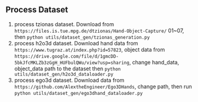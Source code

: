 ## Process Dataset

1. process tzionas dataset. Download from `https://files.is.tue.mpg.de/dtzionas/Hand-Object-Capture/` 01~07, then 
`python utils/dataset_gen/tzionas_generation.py`
2. process h2o3d dataset. Download hand data from `https://www.tugraz.at/index.php?id=57823`, object data from
`https://drive.google.com/file/d/1gmcDD-5bkJfcMKLZb3zGgH_HUFbulQWu/view?usp=sharing`, change hand_data, object_data path to the dataset
then `python utils/dataset_gen/h2o3d_dataloader.py`
3. process ego3d dataset. Download data from `https://github.com/AlextheEngineer/Ego3DHands`, change path, then run `python utils/dataset_gen/ego3dhand_dataloader.py`